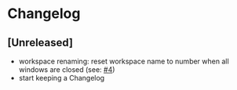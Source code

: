 # Changelog

## [Unreleased]
- workspace renaming: reset workspace name to number when all windows are closed (see: [#4](../../issues/4))
- start keeping a Changelog